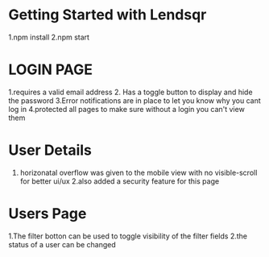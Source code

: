 # Getting Started with Lendsqr
1.npm install
2.npm start

# LOGIN PAGE 
1.requires a valid email address
2. Has a toggle button to display and hide the password
3.Error notifications  are in place to let you know why you cant log in
4.protected all pages to make sure without a login you can't view them
 
# User Details

1. horizonatal overflow was given to the mobile view with no visible-scroll for better ui/ux
2.also added a security feature for this page

# Users Page
1.The filter botton can be used to toggle visibility of the filter fields
2.the status of a user can be changed 
